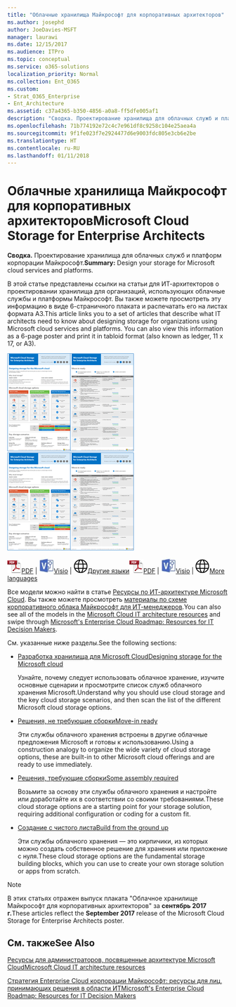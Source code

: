 ```yaml
---
title: "Облачные хранилища Майкрософт для корпоративных архитекторов"
ms.author: josephd
author: JoeDavies-MSFT
manager: laurawi
ms.date: 12/15/2017
ms.audience: ITPro
ms.topic: conceptual
ms.service: o365-solutions
localization_priority: Normal
ms.collection: Ent_O365
ms.custom:
- Strat_O365_Enterprise
- Ent_Architecture
ms.assetid: c37a4365-b350-4856-a0a8-ff5dfe005af1
description: "Сводка. Проектирование хранилища для облачных служб и платформ корпорации Майкрософт."
ms.openlocfilehash: 71b774192e72c4c7e961df8c9258c104e25aea4a
ms.sourcegitcommit: 9f1fe023f7e2924477d6e9003fdc805e3cb6e2be
ms.translationtype: HT
ms.contentlocale: ru-RU
ms.lasthandoff: 01/11/2018
---
```

# <a name="microsoft-cloud-storage-for-enterprise-architects"></a><span data-ttu-id="c6fc6-103">Облачные хранилища Майкрософт для корпоративных архитекторов</span><span class="sxs-lookup"><span data-stu-id="c6fc6-103">Microsoft Cloud Storage for Enterprise Architects</span></span>

 <span data-ttu-id="c6fc6-104">**Сводка.** Проектирование хранилища для облачных служб и платформ корпорации Майкрософт.</span><span class="sxs-lookup"><span data-stu-id="c6fc6-104">**Summary:** Design your storage for Microsoft cloud services and platforms.</span></span>
  
<span data-ttu-id="c6fc6-p101">В этой статье представлены ссылки на статьи для ИТ-архитекторов о проектировании хранилища для организаций, использующих облачные службы и платформы Майкрософт. Вы также можете просмотреть эту информацию в виде 6-страничного плаката и распечатать его на листах формата A3.</span><span class="sxs-lookup"><span data-stu-id="c6fc6-p101">This article links you to a set of articles that describe what IT architects need to know about designing storage for organizations using Microsoft cloud services and platforms. You can also view this information as a 6-page poster and print it in tabloid format (also known as ledger, 11 x 17, or A3).</span></span>
  
<span data-ttu-id="c6fc6-107">[![Эскиз: модель хранения в облаке Майкрософт](images/0d4e2eb9-1109-4b3b-bf9e-2f3eff2e2cc4.png)  
](https://www.microsoft.com/download/details.aspx?id=49552)</span><span class="sxs-lookup"><span data-stu-id="c6fc6-107">[![Thumb image for Microsoft cloud storage model](images/0d4e2eb9-1109-4b3b-bf9e-2f3eff2e2cc4.png)  
](https://www.microsoft.com/download/details.aspx?id=49552)</span></span>
  
<span data-ttu-id="c6fc6-108">![PDF-файл](images/ITPro_Other_PDFicon.png)[PDF](https://go.microsoft.com/fwlink/p/?linkid=842079) | ![Файл Visio](images/ITPro_Other_VisioIcon.jpg)[Visio](https://go.microsoft.com/fwlink/p/?linkid=842080) | ![Страница с версиями на других языках](images/e16c992d-b0f8-48ae-bf44-db7a9fcaab9e.png)[Другие языки](https://www.microsoft.com/download/details.aspx?id=49552)</span><span class="sxs-lookup"><span data-stu-id="c6fc6-108">![PDF file](images/ITPro_Other_PDFicon.png)[PDF](https://go.microsoft.com/fwlink/p/?linkid=842079) | ![Visio file](images/ITPro_Other_VisioIcon.jpg)[Visio](https://go.microsoft.com/fwlink/p/?linkid=842080) | ![See a page with versions in additional languages](images/e16c992d-b0f8-48ae-bf44-db7a9fcaab9e.png)[More languages](https://www.microsoft.com/download/details.aspx?id=49552)</span></span>
  
<span data-ttu-id="c6fc6-109">Все модели можно найти в статье [Ресурсы по ИТ-архитектуре Microsoft Cloud](microsoft-cloud-it-architecture-resources.md). Вы также можете просмотреть [материалы по схеме корпоративного облака Майкрософт для ИТ-менеджеров]((https://aka.ms/cloudarchitecture)).</span><span class="sxs-lookup"><span data-stu-id="c6fc6-109">You can also see all of the models in the [Microsoft Cloud IT architecture resources](microsoft-cloud-it-architecture-resources.md) and swipe through [Microsoft's Enterprise Cloud Roadmap: Resources for IT Decision Makers]((https://aka.ms/cloudarchitecture)).</span></span>
  
<span data-ttu-id="c6fc6-110">См. указанные ниже разделы.</span><span class="sxs-lookup"><span data-stu-id="c6fc6-110">See the following sections:</span></span>
  
- [<span data-ttu-id="c6fc6-111">Разработка хранилища для Microsoft Cloud</span><span class="sxs-lookup"><span data-stu-id="c6fc6-111">Designing storage for the Microsoft cloud</span></span>](designing-storage-for-the-microsoft-cloud.md)
    
    <span data-ttu-id="c6fc6-112">Узнайте, почему следует использовать облачное хранение, изучите основные сценарии и просмотрите список служб облачного хранения Microsoft.</span><span class="sxs-lookup"><span data-stu-id="c6fc6-112">Understand why you should use cloud storage and the key cloud storage scenarios, and then scan the list of the different Microsoft cloud storage options.</span></span>
    
- [<span data-ttu-id="c6fc6-113">Решения, не требующие сборки</span><span class="sxs-lookup"><span data-stu-id="c6fc6-113">Move-in ready</span></span>](move-in-ready.md)
    
    <span data-ttu-id="c6fc6-114">Эти службы облачного хранения встроены в другие облачные предложения Microsoft и готовы к использованию.</span><span class="sxs-lookup"><span data-stu-id="c6fc6-114">Using a construction analogy to organize the wide variety of cloud storage options, these are built-in to other Microsoft cloud offerings and are ready to use immediately.</span></span>
    
- [<span data-ttu-id="c6fc6-115">Решения, требующие сборки</span><span class="sxs-lookup"><span data-stu-id="c6fc6-115">Some assembly required</span></span>](some-assembly-required.md)
    
    <span data-ttu-id="c6fc6-116">Возьмите за основу эти службы облачного хранения и настройте или доработайте их в соответствии со своими требованиями.</span><span class="sxs-lookup"><span data-stu-id="c6fc6-116">These cloud storage options are a starting point for your storage solution, requiring additional configuration or coding for a custom fit.</span></span>
    
- [<span data-ttu-id="c6fc6-117">Создание с чистого листа</span><span class="sxs-lookup"><span data-stu-id="c6fc6-117">Build from the ground up</span></span>](build-from-the-ground-up.md)
    
    <span data-ttu-id="c6fc6-118">Эти службы облачного хранения — это кирпичики, из которых можно создать собственное решение для хранения или приложение с нуля.</span><span class="sxs-lookup"><span data-stu-id="c6fc6-118">These cloud storage options are the fundamental storage building blocks, which you can use to create your own storage solution or apps from scratch.</span></span>
    
> [!NOTE]
> <span data-ttu-id="c6fc6-119">В этих статьях отражен выпуск плаката "Облачное хранилище Майкрософт для корпоративных архитекторов" за **сентябрь 2017 г.**</span><span class="sxs-lookup"><span data-stu-id="c6fc6-119">These articles reflect the **September 2017** release of the Microsoft Cloud Storage for Enterprise Architects poster.</span></span>
  
## <a name="see-also"></a><span data-ttu-id="c6fc6-120">См. также</span><span class="sxs-lookup"><span data-stu-id="c6fc6-120">See Also</span></span>

[<span data-ttu-id="c6fc6-121">Ресурсы для администраторов, посвященные архитектуре Microsoft Cloud</span><span class="sxs-lookup"><span data-stu-id="c6fc6-121">Microsoft Cloud IT architecture resources</span></span>](microsoft-cloud-it-architecture-resources.md)

<span data-ttu-id="c6fc6-122">[Стратегия Enterprise Cloud корпорации Майкрософт: ресурсы для лиц, принимающих решения в области ИТ]((https://sway.com/FJ2xsyWtkJc2taRD))</span><span class="sxs-lookup"><span data-stu-id="c6fc6-122">[Microsoft's Enterprise Cloud Roadmap: Resources for IT Decision Makers]((https://sway.com/FJ2xsyWtkJc2taRD))</span></span>




